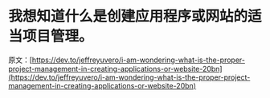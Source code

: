 # 我想知道什么是创建应用程序或网站的适当项目管理。

原文：[https://dev.to/jeffreyuvero/i-am-wondering-what-is-the-proper-project-management-in-creating-applications-or-website-20bn](https://dev.to/jeffreyuvero/i-am-wondering-what-is-the-proper-project-management-in-creating-applications-or-website-20bn)